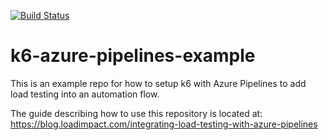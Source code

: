 [![Build Status](https://dev.azure.com/k6io/k6-azure-pipelines-example/_apis/build/status/loadimpact.k6-azure-pipelines-example?branchName=master)](https://dev.azure.com/k6io/k6-azure-pipelines-example/_build/latest?definitionId=2&branchName=master)

# k6-azure-pipelines-example

This is an example repo for how to setup k6 with Azure Pipelines to add load testing into an automation flow.

 The guide describing how to use this repository is located at: https://blog.loadimpact.com/integrating-load-testing-with-azure-pipelines
